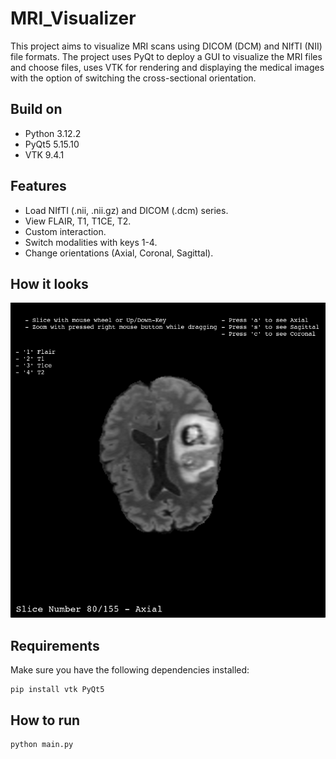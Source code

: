 # MRI_Visualizer

This project aims to visualize MRI scans using DICOM (DCM) and NIfTI (NII) file formats. The project uses PyQt to deploy a GUI to visualize the MRI files and choose files, uses VTK for rendering and displaying the medical images with the option of switching the cross-sectional orientation.

## Build on

- Python 3.12.2
- PyQt5 5.15.10
- VTK 9.4.1

## Features
- Load NIfTI (.nii, .nii.gz) and DICOM (.dcm) series. 
- View FLAIR, T1, T1CE, T2. 
- Custom interaction.
- Switch modalities with keys 1-4. 
- Change orientations (Axial, Coronal, Sagittal).

## How it looks

![alt-text](images/nni_file.png "Example NII file")

## Requirements
Make sure you have the following dependencies installed:
```
pip install vtk PyQt5 
```

## How to run 
```
python main.py
```